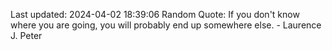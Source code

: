 Last updated: 2024-04-02 18:39:06
Random Quote: If you don't know where you are going, you will probably end up somewhere else. - Laurence J. Peter